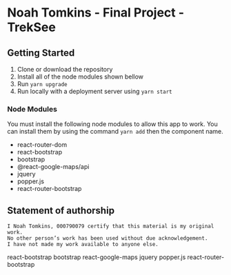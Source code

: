 # Noah Tomkins - Final Project - TrekSee

## Getting Started

1. Clone or download the repository
2. Install all of the node modules shown bellow
3. Run `yarn upgrade`
4. Run locally with a deployment server using `yarn start`

### Node Modules

You must install the following node modules to allow this app to work.
You can install them by using the command `yarn add` then the component name.

* react-router-dom
* react-bootstrap
* bootstrap
* @react-google-maps/api
* jquery
* popper.js
* react-router-bootstrap

## Statement of authorship

    I Noah Tomkins, 000790079 certify that this material is my original work. 
    No other person’s work has been used without due acknowledgement. 
    I have not made my work available to anyone else.

react-bootstrap bootstrap react-google-maps jquery popper.js react-router-bootstrap